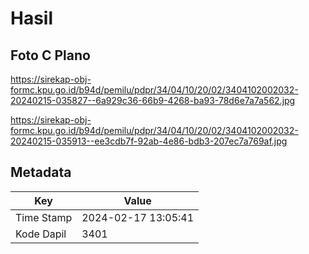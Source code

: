 # Hasil

## Foto C Plano

https://sirekap-obj-formc.kpu.go.id/b94d/pemilu/pdpr/34/04/10/20/02/3404102002032-20240215-035827--6a929c36-66b9-4268-ba93-78d6e7a7a562.jpg

https://sirekap-obj-formc.kpu.go.id/b94d/pemilu/pdpr/34/04/10/20/02/3404102002032-20240215-035913--ee3cdb7f-92ab-4e86-bdb3-207ec7a769af.jpg


## Metadata

| Key        | Value               |
| ---------- | ------------------- |
| Time Stamp | 2024-02-17 13:05:41 |
| Kode Dapil | 3401                |



